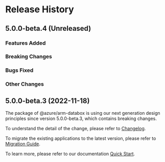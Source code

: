 # Release History

## 5.0.0-beta.4 (Unreleased)

### Features Added

### Breaking Changes

### Bugs Fixed

### Other Changes

## 5.0.0-beta.3 (2022-11-18)

The package of @azure/arm-databox is using our next generation design principles since version 5.0.0-beta.3, which contains breaking changes.

To understand the detail of the change, please refer to [Changelog](https://aka.ms/js-track2-changelog).

To migrate the existing applications to the latest version, please refer to [Migration Guide](https://aka.ms/js-track2-migration-guide).

To learn more, please refer to our documentation [Quick Start](https://aka.ms/js-track2-quickstart).
